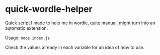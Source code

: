 # quick-wordle-helper
Quick script I made to help me in wordle, quite manual, might turn into an automatic extension.

Usage: `node index.js`

Check the values already in each variable for an idea of how to use.
